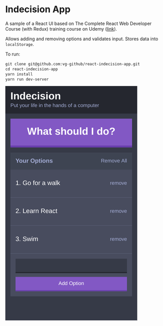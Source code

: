 # Indecision App

A sample of a React UI based on The Complete React Web Developer Course (with Redux) training course on Udemy ([link](https://www.udemy.com/react-2nd-edition/)). 

Allows adding and removing options and validates input. Stores data into `localStorage`.

To run:
```
git clone git@github.com:vg-github/react-indecision-app.git
cd react-indecision-app
yarn install 
yarn run dev-server
```

![Mobile Version](https://raw.githubusercontent.com/vg-github/indecision-react-app/master/docs/mobile.png)
